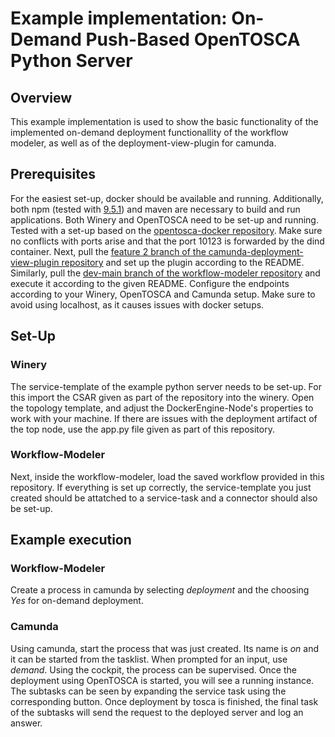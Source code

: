 # Example implementation: On-Demand Push-Based OpenTOSCA Python Server

## Overview

This example implementation is used to show the basic functionality of the implemented on-demand deployment functionallity of the workflow modeler, as well as of the deployment-view-plugin for camunda.

## Prerequisites

For the easiest set-up, docker should be available and running. Additionally, both npm (tested with [9.5.1](https://www.npmjs.com/package/npm/v/9.5.1)) and maven are necessary to build and run applications.
Both Winery and OpenTOSCA need to be set-up and running. Tested with a set-up based on the [opentosca-docker repository](https://github.com/OpenTOSCA/opentosca-docker). Make sure no conflicts with ports arise and that the port 10123 is forwarded by the dind container.
Next, pull the [feature 2 branch of the camunda-deployment-view-plugin repository](https://github.com/SeQuenC-Consortium/camunda-deployment-view-plugin/tree/feature/2-visualize-deployment-model) and set up the plugin according to the README.
Similarly, pull the [dev-main branch of the workflow-modeler repository](https://github.com/SeQuenC-Consortium/workflow-modeler/tree/dev-main) and execute it according to the given README. Configure the endpoints according to your Winery, OpenTOSCA and Camunda setup. Make sure to avoid using localhost, as it causes issues with docker setups.

## Set-Up

### Winery
The service-template of the example python server needs to be set-up. For this import the CSAR given as part of the repository into the winery. Open the topology template, and adjust the DockerEngine-Node's properties to work with your machine. If there are issues with the deployment artifact of the top node, use the app.py file given as part of this repository.

### Workflow-Modeler
Next, inside the workflow-modeler, load the saved workflow provided in this repository. If everything is set up correctly, the service-template you just created should be attatched to a service-task and a connector should also be set-up.

## Example execution

### Workflow-Modeler

Create a process in camunda by selecting *deployment* and the choosing *Yes* for on-demand deployment.

### Camunda

Using camunda, start the process that was just created. Its name is *on* and it can be started from the tasklist. When prompted for an input, use *demand*. Using the cockpit, the process can be supervised. Once the deployment using OpenTOSCA is started, you will see a running instance. The subtasks can be seen by expanding the service task using the corresponding button. Once deployment by tosca is finished, the final task of the subtasks will send the request to the deployed server and log an answer.
